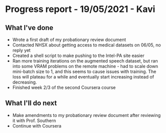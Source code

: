 # Progress report - 19/05/2021 - Kavi

## What I've done

- Wrote a first draft of my probationary review document
- Contacted NHSX about getting access to medical datasets on 06/05, no reply yet
- Created a shell script to make pushing to the Intel-PA site easier
- Ran more training iterations on the augmented speech dataset, but ran into some VRAM problems on the remote machine - had to scale down mini-batch size to 1, and this seems to cause issues with training. The loss will plateau for a while and eventually start increasing instead of decreasing.
- Finished week 2/3 of the second Coursera course

## What I'll do next

- Make amendments to my probationary review document after reviewing it with Prof. Southern 
- Continue with Coursera